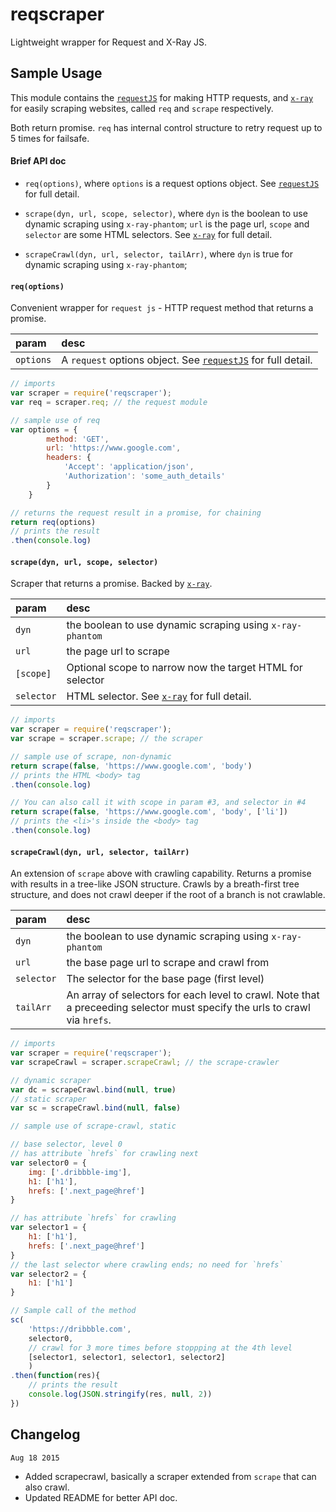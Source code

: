 # reqscraper
Lightweight wrapper for Request and X-Ray JS.


## Sample Usage
This module contains the [`requestJS`](https://github.com/request/request) for making HTTP requests, and [`x-ray`](https://github.com/lapwinglabs/x-ray) for easily scraping websites, called `req` and `scrape` respectively. 

Both return promise. `req` has internal control structure to retry request up to 5 times for failsafe.

#### Brief API doc
- `req(options)`, where `options` is a request options object. See [`requestJS`](https://github.com/request/request) for full detail.

- `scrape(dyn, url, scope, selector)`, where `dyn` is the boolean to use dynamic scraping using `x-ray-phantom`; `url` is the page url, `scope` and `selector` are some HTML selectors. See [`x-ray`](https://github.com/lapwinglabs/x-ray) for full detail.

- `scrapeCrawl(dyn, url, selector, tailArr)`, where `dyn` is true for dynamic scraping using `x-ray-phantom`;

#### `req(options)`
Convenient wrapper for `request js` - HTTP request method that returns a promise.

| param | desc |
|:---|:---|
| `options` | A `request` options object. See [`requestJS`](https://github.com/request/request) for full detail. |


```Javascript
// imports
var scraper = require('reqscraper');
var req = scraper.req; // the request module

// sample use of req
var options = {
        method: 'GET',
        url: 'https://www.google.com',
        headers: {
        	'Accept': 'application/json',
        	'Authorization': 'some_auth_details'
        }
    }

// returns the request result in a promise, for chaining
return req(options)
// prints the result
.then(console.log)
```

#### `scrape(dyn, url, scope, selector)`
Scraper that returns a promise. Backed by [`x-ray`](https://github.com/lapwinglabs/x-ray).

| param | desc |
|:---|:---|
| `dyn` | the boolean to use dynamic scraping using `x-ray-phantom` |
| `url` | the page url to scrape |
| `[scope]` | Optional scope to narrow now the target HTML for selector |
| `selector` | HTML selector. See [`x-ray`](https://github.com/lapwinglabs/x-ray) for full detail. |

```Javascript
// imports
var scraper = require('reqscraper');
var scrape = scraper.scrape; // the scraper

// sample use of scrape, non-dynamic
return scrape(false, 'https://www.google.com', 'body')
// prints the HTML <body> tag
.then(console.log)

// You can also call it with scope in param #3, and selector in #4
return scrape(false, 'https://www.google.com', 'body', ['li'])
// prints the <li>'s inside the <body> tag
.then(console.log)
```


#### `scrapeCrawl(dyn, url, selector, tailArr)`
An extension of `scrape` above with crawling capability. Returns a promise with results in a tree-like JSON structure. Crawls by a breath-first tree structure, and does not crawl deeper if the root of a branch is not crawlable.

| param | desc |
|:---|:---|
| `dyn` | the boolean to use dynamic scraping using `x-ray-phantom` |
| `url` | the base page url to scrape and crawl from |
| `selector` | The selector for the base page (first level) |
| `tailArr` | An array of selectors for each level to crawl. Note that a preceeding selector must specify the urls to crawl via `hrefs`. |


```Javascript
// imports
var scraper = require('reqscraper');
var scrapeCrawl = scraper.scrapeCrawl; // the scrape-crawler

// dynamic scraper
var dc = scrapeCrawl.bind(null, true)
// static scraper
var sc = scrapeCrawl.bind(null, false)

// sample use of scrape-crawl, static

// base selector, level 0
// has attribute `hrefs` for crawling next
var selector0 = {
    img: ['.dribbble-img'],
    h1: ['h1'],
    hrefs: ['.next_page@href']
}

// has attribute `hrefs` for crawling
var selector1 = {
    h1: ['h1'],
    hrefs: ['.next_page@href']
}
// the last selector where crawling ends; no need for `hrefs`
var selector2 = {
    h1: ['h1']
}

// Sample call of the method
sc(
    'https://dribbble.com', 
    selector0,
    // crawl for 3 more times before stoppping at the 4th level
    [selector1, selector1, selector1, selector2]
    )
.then(function(res){
    // prints the result
    console.log(JSON.stringify(res, null, 2))
})
```


## Changelog

`Aug 18 2015`
- Added scrapecrawl, basically a scraper extended from `scrape` that can also crawl.
- Updated README for better API doc.